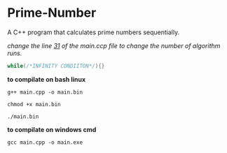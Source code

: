 # Prime-Number
A C++ program that calculates prime numbers sequentially.

_change the line [31](https://github.com/mateusfg7/Prime-Number/blob/fffccfdcfb5dc85d50f8d3437f94c43a2406522e/main.cpp#L31) of the main.ccp file to change the number of algorithm runs._
```c++
while(/*INFINITY CONDIITON*/){}
```

**to compilate on bash linux**

`g++ main.cpp -o main.bin`

`chmod +x main.bin`

`./main.bin`

**to compilate on windows cmd**

`gcc main.cpp -o main.exe`